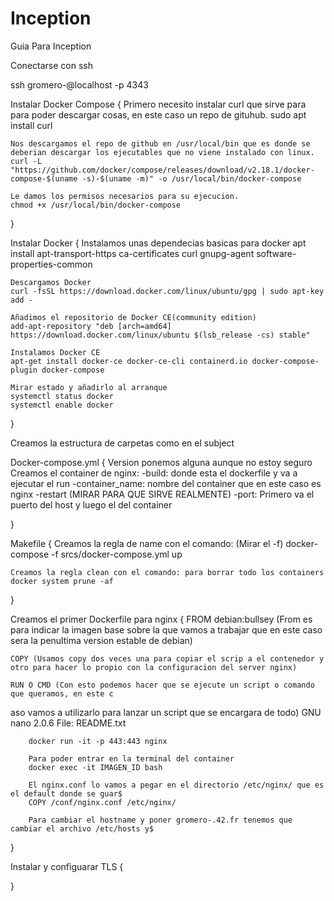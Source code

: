 # Inception

Guia Para Inception

Conectarse con ssh

ssh gromero-@localhost -p 4343

Instalar Docker Compose
{
	Primero necesito instalar curl que sirve para para poder descargar cosas, en este caso un repo de gituhub.
	sudo apt install curl

	Nos descargamos el repo de github en /usr/local/bin que es donde se deberian descargar los ejecutables que no viene instalado con linux.
	curl -L "https://github.com/docker/compose/releases/download/v2.18.1/docker-compose-$(uname -s)-$(uname -m)" -o /usr/local/bin/docker-compose

	Le damos los permisos necesarios para su ejecucion.
	chmod +x /usr/local/bin/docker-compose
}

Instalar Docker
{
	Instalamos unas dependecias basicas para docker
	apt install apt-transport-https ca-certificates curl gnupg-agent software-properties-common

	Descargamos Docker
	curl -fsSL https://download.docker.com/linux/ubuntu/gpg | sudo apt-key add -

	Añadimos el repositorio de Docker CE(community edition)
	add-apt-repository "deb [arch=amd64] https://download.docker.com/linux/ubuntu $(lsb_release -cs) stable"

	Instalamos Docker CE
	apt-get install docker-ce docker-ce-cli containerd.io docker-compose-plugin docker-compose

	Mirar estado y añadirlo al arranque
	systemctl status docker
	systemctl enable docker
}

Creamos la estructura de carpetas como en el subject

Docker-compose.yml
{
	Version ponemos alguna aunque no estoy seguro
	Creamos el container de nginx:
	-build: donde esta el dockerfile y va a ejecutar el run
	-container_name: nombre del container que en este caso es nginx
	-restart (MIRAR PARA QUE SIRVE REALMENTE)
	-port: Primero va el puerto del host y luego el del container

}

Makefile
{
	Creamos la regla de name con el comando: (Mirar el -f)
	docker-compose -f srcs/docker-compose.yml up

	Creamos la regla clean con el comando: para borrar todo los containers
	docker system prune -af
}

Creamos el primer Dockerfile para nginx
{
	FROM debian:bullsey (From es para indicar la imagen base sobre la que vamos a trabajar que en este caso sera la penultima version estable de debian)

	COPY (Usamos copy dos veces una para copiar el scrip a el contenedor y otro para hacer lo propio con la configuracion del server nginx)

	RUN O CMD (Con esto podemos hacer que se ejecute un script o comando que queramos, en este c
aso vamos a utilizarlo para lanzar un script que se encargara de todo)
  GNU nano 2.0.6                    File: README.txt

        docker run -it -p 443:443 nginx

        Para poder entrar en la terminal del container
        docker exec -it IMAGEN_ID bash

        El nginx.conf lo vamos a pegar en el directorio /etc/nginx/ que es el default donde se guar$
        COPY /conf/nginx.conf /etc/nginx/

        Para cambiar el hostname y poner gromero-.42.fr tenemos que cambiar el archivo /etc/hosts y$
}

Instalar y configuarar TLS
{

}
